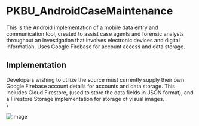 # PKBU_AndroidCaseMaintenance

This is the Android implementation of a mobile data entry and communication tool, created to assist case agents and forensic analysts throughout an investigation that involves electronic devices and digital information.  Uses Google Firebase for account access and data storage.  

## Implementation
Developers wishing to utilize the source must currently supply their own Google Firebase account details for accounts and data storage.  This includes Cloud Firestore, (used to store the data fields in JSON format), and a Firestore Storage implementation for storage of visual images.  \
\


![image](https://user-images.githubusercontent.com/25714007/86398803-cd4b2d00-bc6b-11ea-90f2-ab3932d56ab6.png)
